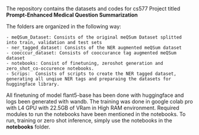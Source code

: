 The repository contains the datasets and codes for cs577 Project titled **Prompt-Enhanced Medical Question Summarization**

The folders are organized in the following way:

    - meQSum_Dataset: Consists of the original meQSum Dataset splitted into train, validation and test sets
    - ner_tagged_dataset: Consists of the NER augmented meQSum dataset
    - coocccur_dataset: Consists of cooccurance tag augmented meQSum dataset
    - notebooks: Consist of finetuning, zeroshot generation and zero_shot_co-occurence notebooks. 
    - Scrips:  Consists of scripts to create the NER tagged dataset, generating all unqiue NER tags and preparaing the datasets for huggingface library.

All finetuning of model flant5-base has been done with huggingface and logs been generated with wandb. The training was done in google colab pro with L4 GPU with 22.5GB of VRam in High RAM environment. Required modules to run the notebooks have been mentioned in the notebooks. To run, training or zero shot inference, simply use the notebooks in the **notebooks** folder.